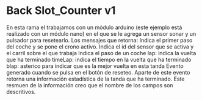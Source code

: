 # Back Slot_Counter v1

En esta rama el trabajamos con un módulo arduino (este ejemplo está realizado con un módulo nano) en el que se le agrega un sensor sonar y un pulsador para resetearlo.
Los mensajes que retorna:
<start idSensor='' idCarril=''>
	Indica el primer paso del coche y se pone el crono activo.
	Indica el id del sensor que se activa y el carril sobre el que trabaja
<infopaso idSensor='' idCarril='' lap='' timeLap='' bLap=''>
	Indica el paso de un coche
	lap: indica la vuelta que ha terminado
	timeLap: indica el tiempo en la vuelta que ha terminado
	blap: asterico para indicar que es la mejor vuelta en esta tanda
<reset>
	Evento generado cuando se pulsa en el botón de reseteo.
	Aparte de este evento retorna una información estadística de la tanda que ha terminado.
	<resumenTanda idSensor='' idCarril='' totalTime='' numTotalLap='' bestLap=''/>
	Este resmuen de la información creo que el nombre de los campos son descritivos.
